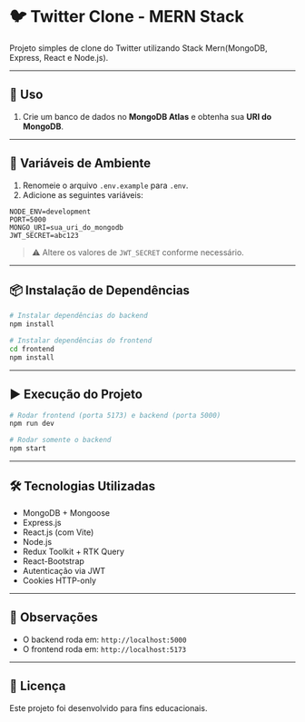 # 🐦 Twitter Clone - MERN Stack

Projeto simples de clone do Twitter utilizando Stack Mern(MongoDB, Express, React e Node.js).

---

## 🚀 Uso

1. Crie um banco de dados no **MongoDB Atlas** e obtenha sua **URI do MongoDB**.  

---

## 🔐 Variáveis de Ambiente

1. Renomeie o arquivo `.env.example` para `.env`.  
2. Adicione as seguintes variáveis:

```env
NODE_ENV=development
PORT=5000
MONGO_URI=sua_uri_do_mongodb
JWT_SECRET=abc123
```

> ⚠️ Altere os valores de `JWT_SECRET` conforme necessário.

---

## 📦 Instalação de Dependências

```bash
# Instalar dependências do backend
npm install

# Instalar dependências do frontend
cd frontend
npm install
```

---

## ▶️ Execução do Projeto

```bash
# Rodar frontend (porta 5173) e backend (porta 5000)
npm run dev

# Rodar somente o backend
npm start
```

---

## 🛠️ Tecnologias Utilizadas

- MongoDB + Mongoose  
- Express.js  
- React.js (com Vite)  
- Node.js  
- Redux Toolkit + RTK Query  
- React-Bootstrap  
- Autenticação via JWT  
- Cookies HTTP-only  

---

## 📌 Observações

- O backend roda em: `http://localhost:5000`  
- O frontend roda em: `http://localhost:5173`

---

## 📄 Licença

Este projeto foi desenvolvido para fins educacionais.
